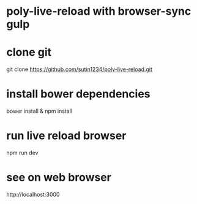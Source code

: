 # poly-live-reload with browser-sync gulp

# clone git
git clone https://github.com/sutin1234/poly-live-reload.git

# install bower dependencies
bower install & npm install

# run live reload browser
npm run dev

# see on web browser
http://localhost:3000
